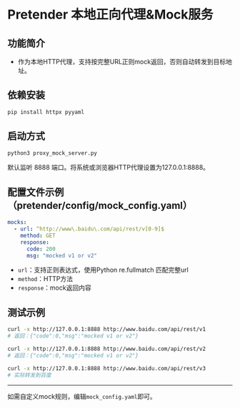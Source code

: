 # Pretender 本地正向代理&Mock服务

## 功能简介
- 作为本地HTTP代理，支持按完整URL正则mock返回，否则自动转发到目标地址。

## 依赖安装
```bash
pip install httpx pyyaml
```

## 启动方式
```bash
python3 proxy_mock_server.py
```
默认监听 8888 端口。将系统或浏览器HTTP代理设置为127.0.0.1:8888。

## 配置文件示例（pretender/config/mock_config.yaml）
```yaml
mocks:
  - url: ^http://www\.baidu\.com/api/rest/v[0-9]$
    method: GET
    response:
      code: 200
      msg: "mocked v1 or v2"
```
- `url`：支持正则表达式，使用Python re.fullmatch 匹配完整url
- `method`：HTTP方法
- `response`：mock返回内容

## 测试示例
```bash
curl -x http://127.0.0.1:8888 http://www.baidu.com/api/rest/v1
# 返回：{"code":0,"msg":"mocked v1 or v2"}

curl -x http://127.0.0.1:8888 http://www.baidu.com/api/rest/v2
# 返回：{"code":0,"msg":"mocked v1 or v2"}

curl -x http://127.0.0.1:8888 http://www.baidu.com/api/rest/v3
# 实际转发到百度
```

---
如需自定义mock规则，编辑`mock_config.yaml`即可。 